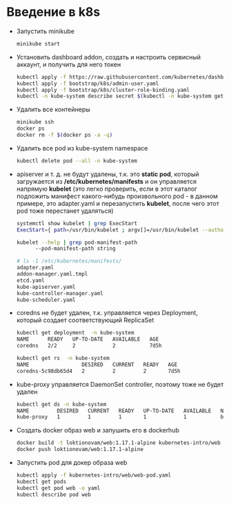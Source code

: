 # Введение в k8s

* Запустить minikube

  ```bash
  minikube start
  ```

* Установить dashboard addon, создать и настроить сервисный аккаунт, и получить для него токен

  ```bash
  kubectl apply -f https://raw.githubusercontent.com/kubernetes/dashboard/v2.0.0-beta1/aio/deploy/recommended.yaml
  kubectl apply -f bootstrap/k8s/admin-user.yaml
  kubectl apply -f bootstrap/k8s/cluster-role-binding.yaml
  kubectl -n kube-system describe secret $(kubectl -n kube-system get secret | grep admin-user | awk '{print $1}')
  ```

* Удалить все контейнеры

  ```bash
  minikube ssh
  docker ps
  docker rm -f $(docker ps -a -q)
  ```

* Удалить все pod из kube-system namespace

  ```bash
  kubectl delete pod --all -n kube-system
  ```

* apiserver и т. д. не будут удалены, т.к. это **static pod**, который загружается из **/etc/kubernetes/manifests** и он управляется напрямую **kubelet**
  (это легко проверить, если в этот каталог подложить манифест какого-нибудь произвольного pod - в данном примере, это adapter.yaml и
  перезапустить **kubelet**, после чего этот pod тоже перестанет удаляться)

  ```bash
  systemctl show kubelet | grep ExecStart
  ExecStart={ path=/usr/bin/kubelet ; argv[]=/usr/bin/kubelet --authorization-mode=Webhook --bootstrap-kubeconfig=/etc/kubernetes/bootstrap-kubelet.conf --cgroup-driver=cgroupfs --client-ca-file=/var/lib/minikube/certs/ca.crt   --cluster-dns=10.96.0.10 --cluster-domain=cluster.local --container-runtime=docker --fail-swap-on=false --hostname-override=minikube --kubeconfig=/etc/kubernetes/kubelet.conf --pod-manifest-path=/etc/kubernetes/manifests ; ignore_errors=no ;   start_time=[Tue 2019-07-09 15:29:06 UTC] ; stop_time=[n/a] ; pid=3584 ; code=(null) ; status=0/0 }

  kubelet --help | grep pod-manifest-path
        --pod-manifest-path string                                                                                  Path to the directory containing static pod files to run, or the path to a single static pod file. Files starting with dots will   be ignored. (DEPRECATED: This parameter should be set via the config file specified by the Kubelet's --config flag. See https://kubernetes.io/docs/tasks/administer-cluster/kubelet-config-file/ for more information.)
  ```

  ```bash
  # ls -1 /etc/kubernetes/manifests/
  adapter.yaml
  addon-manager.yaml.tmpl
  etcd.yaml
  kube-apiserver.yaml
  kube-controller-manager.yaml
  kube-scheduler.yaml
  ```

* coredns не будет удален, т.к. управляется через Deployment, который создает соответствующий ReplicaSet

  ```bash
  kubectl get deployment  -n kube-system
  NAME      READY   UP-TO-DATE   AVAILABLE   AGE
  coredns   2/2     2            2           7d5h

  kubectl get rs  -n kube-system
  NAME                 DESIRED   CURRENT   READY   AGE
  coredns-5c98db65d4   2         2         2       7d5h
  ```

* kube-proxy управляется DaemonSet controller, поэтому тоже не будет удален

  ```bash
  kubectl get ds -n kube-system
  NAME         DESIRED   CURRENT   READY   UP-TO-DATE   AVAILABLE   NODE SELECTOR                 AGE
  kube-proxy   1         1         1       1            1           beta.kubernetes.io/os=linux   7d5h
  ```

* Создать docker образ web и запушить его в dockerhub

  ```bash
  docker build -t loktionovam/web:1.17.1-alpine kubernetes-intro/web
  docker push loktionovam/web:1.17.1-alpine
  ```

* Запустить pod для докер образа web

  ```bash
  kubectl apply -f kubernetes-intro/web/web-pod.yaml
  kubectl get pods
  kubectl get pod web -o yaml
  kubectl describe pod web
  ```
